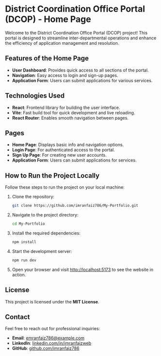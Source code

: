 # District Coordination Office Portal (DCOP) - Home Page

Welcome to the District Coordination Office Portal (DCOP) project! This portal is designed to streamline inter-departmental operations and enhance the efficiency of application management and resolution.

## Features of the Home Page

- **User Dashboard**: Provides quick access to all sections of the portal.
- **Navigation**: Easy access to login and sign-up pages.
- **Application Form**: Users can submit applications for various services.

## Technologies Used

- **React**: Frontend library for building the user interface.
- **Vite**: Fast build tool for quick development and live reloading.
- **React Router**: Enables smooth navigation between pages.

## Pages

- **Home Page**: Displays basic info and navigation options.
- **Login Page**: For authenticated access to the portal.
- **Sign Up Page**: For creating new user accounts.
- **Application Form**: Users can submit applications for services.

## How to Run the Project Locally

Follow these steps to run the project on your local machine:

1. Clone the repository:
   ```bash
   git clone https://github.com/imranfaiz786/My-Portfolio.git
   ```

2. Navigate to the project directory:
   ```bash
   cd My-Portfolio
   ```

3. Install the required dependencies:
   ```bash
   npm install
   ```

4. Start the development server:
   ```bash
   npm run dev
   ```

5. Open your browser and visit [http://localhost:5173](http://localhost:5173) to see the website in action.

## License

This project is licensed under the **MIT License**.

## Contact

Feel free to reach out for professional inquiries:

- **Email**: emranfaiz786@example.com
- **LinkedIn**: [linkedin.com/in/imranfaizweb](https://www.linkedin.com/in/imranfaizweb/)
- **GitHub**: [github.com/imranfaiz786](https://github.com/imranfaiz786)